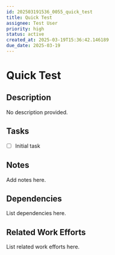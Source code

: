 ```yaml
---
id: 202503191536_0055_quick_test
title: Quick Test
assignee: Test User
priority: high
status: active
created_at: 2025-03-19T15:36:42.146189
due_date: 2025-03-19
---
```


# Quick Test

## Description
No description provided.

## Tasks
- [ ] Initial task

## Notes
Add notes here.

## Dependencies
List dependencies here.

## Related Work Efforts
List related work efforts here.